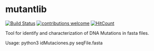 # mutantlib
[![Build Status](https://travis-ci.org/J0MS/mutantlib.svg?branch=master)](https://travis-ci.org/J0MS/mutantlib) [![contributions welcome](https://img.shields.io/badge/contributions-welcome-brightgreen.svg?style=flat)](https://github.com/J0MS/mutantlib) [![HitCount](http://hits.dwyl.io/@J0MS/https://github.com/J0MS/mutantlib.svg)](http://hits.dwyl.io/@J0MS/https://github.com/J0MS/mutantlib)  



Tool for identify and characterization of DNA Mutations in fasta files.

Usage:
python3 idMutaciones.py seqFile.fasta
